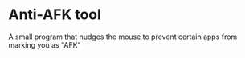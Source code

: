 # Anti-AFK tool
 A small program that nudges the mouse to prevent certain apps from marking you as "AFK"
